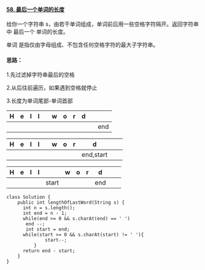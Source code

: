 #### [58. 最后一个单词的长度](https://leetcode.cn/problems/length-of-last-word/)

给你一个字符串 s，由若干单词组成，单词前后用一些空格字符隔开。返回字符串中 最后一个 单词的长度。

单词 是指仅由字母组成、不包含任何空格字符的最大子字符串。

#### 思路：

1.先过滤掉字符串最后的空格

2.从后往前遍历，如果遇到空格就停止

3.长度为单词尾部-单词首部

| H    | e    | l    | l    |      | w    | o    | r    | d    |      |      |
| ---- | ---- | ---- | ---- | ---- | ---- | ---- | ---- | ---- | ---- | ---- |
|      |      |      |      |      |      |      |      |      |      | end  |

| H    | e    | l    | l    |      | w    | o    | r    | d         |      |      |
| ---- | ---- | ---- | ---- | ---- | ---- | ---- | ---- | --------- | ---- | ---- |
|      |      |      |      |      |      |      |      | end,start |      |      |

| H    | e    | l    | l    |       | w    | o    | r    | d    |      |      |
| ---- | ---- | ---- | ---- | ----- | ---- | ---- | ---- | ---- | ---- | ---- |
|      |      |      |      | start |      |      |      | end  |      |      |

```
class Solution {
    public int lengthOfLastWord(String s) {
      int n = s.length();
      int end = n - 1;
      while(end >= 0 && s.charAt(end) == ' ')
       end --;
       int start = end;
      while(start >= 0 && s.charAt(start) != ' '){
              start--;
          }
      return end - start;
    }
}
```

